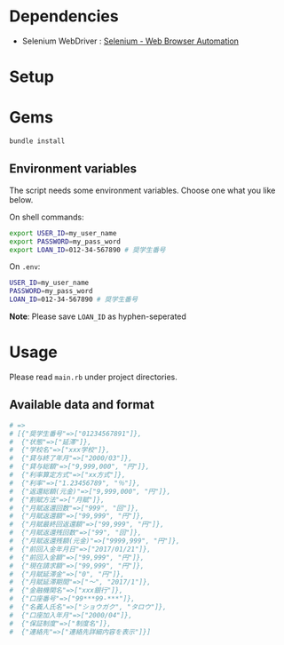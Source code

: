 # Dependencies

* Selenium WebDriver : [Selenium - Web Browser Automation](http://www.seleniumhq.org/)

# Setup

# Gems

```sh
bundle install
```

## Environment variables

The script needs some environment variables.
Choose one what you like below.

On shell commands:

```sh
export USER_ID=my_user_name
export PASSWORD=my_pass_word
export LOAN_ID=012-34-567890 # 奨学生番号
```

On `.env`:

```sh
USER_ID=my_user_name
PASSWORD=my_pass_word
LOAN_ID=012-34-567890 # 奨学生番号
```

**Note**: Please save `LOAN_ID` as hyphen-seperated

# Usage

Please read `main.rb` under project directories.

## Available data and format

```ruby
# =>
# [{"奨学生番号"=>["01234567891"]},
#  {"状態"=>["延滞"]},
#  {"学校名"=>["xxx学校"]},
#  {"貸与終了年月"=>["2000/03"]},
#  {"貸与総額"=>["9,999,000", "円"]},
#  {"利率算定方式"=>["xx方式"]},
#  {"利率"=>["1.23456789", "％"]},
#  {"返還総額(元金)"=>["9,999,000", "円"]},
#  {"割賦方法"=>["月賦"]},
#  {"月賦返還回数"=>["999", "回"]},
#  {"月賦返還額"=>["99,999", "円"]},
#  {"月賦最終回返還額"=>["99,999", "円"]},
#  {"月賦返還残回数"=>["99", "回"]},
#  {"月賦返還残額(元金)"=>["9999,999", "円"]},
#  {"前回入金年月日"=>["2017/01/21"]},
#  {"前回入金額"=>["99,999", "円"]},
#  {"現在請求額"=>["99,999", "円"]},
#  {"月賦延滞金"=>["0", "円"]},
#  {"月賦延滞期間"=>["～", "2017/1"]},
#  {"金融機関名"=>["xxx銀行"]},
#  {"口座番号"=>["99***99-***"]},
#  {"名義人氏名"=>["ショウガク", "タロウ"]},
#  {"口座加入年月"=>["2000/04"]},
#  {"保証制度"=>["制度名"]},
#  {"連絡先"=>["連絡先詳細内容を表示"]}]
```
